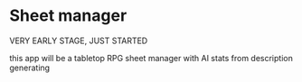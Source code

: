 # Sheet manager

VERY EARLY STAGE, JUST STARTED

this app will be a tabletop RPG sheet manager with AI stats from description generating
